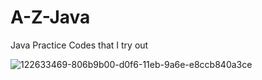# A-Z-Java
Java Practice Codes that I try out

![122633469-806b9b00-d0f6-11eb-9a6e-e8ccb840a3ce](https://user-images.githubusercontent.com/73244900/132703837-7e5a3163-019e-4d11-ad16-046c8eba4924.gif)
